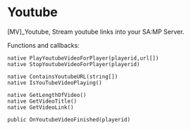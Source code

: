 Youtube
=======

[MV]_Youtube, Stream youtube links into your SA:MP Server.

Functions and callbacks:

```PAWN
native PlayYoutubeVideoForPlayer(playerid,url[])
native StopYoutubeVideoForPlayer(playerid)

native ContainsYoutubeURL(string[])
native IsYouTubeVideoPlaying()

native GetLengthOfVideo()
native GetVideoTitle()
native GetVideoLink()

public OnYoutubeVideoFinished(playerid)
```
